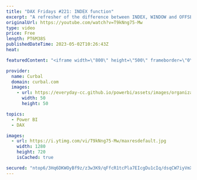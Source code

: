 ```yaml
---
title: "DAX Fridays #221: INDEX function"
excerpt: "A refresher of the difference between INDEX, WINDOW and OFFSET and a deeper dive into INDEX function. Offset functions: https://youtu.be/tSREqpagte4  Window functions: https://youtu.be/2Qa0XEqRzYU  25 days of DAX Fridays challenge: https://curbal.com/25-days-of-dax-fridays-challenge  Join this channel"
originalUrl: https://youtube.com/watch?v=T9kNng75-Mw
type: video
price: Free
length: PT6M38S
publishedDateTime: 2023-05-02T10:26:43Z
heat: 

featuredContent: "<iframe width=\"800\" height=\"500\" frameborder=\"0\" src=\"https://www.youtube.com/embed/T9kNng75-Mw\" allow=\"accelerometer; autoplay; encrypted-media; gyroscope; picture-in-picture\" allowfullscreen></iframe>"

provider:
  name: Curbal
  domain: curbal.com
  images:
    - url: https://everyday-cc.github.io/powerbi/assets/images/organizations/curbal.com-50x50.jpg
      width: 50
      height: 50

topics:
  - Power BI
  - DAX

images:
  - url: https://i.ytimg.com/vi/T9kNng75-Mw/maxresdefault.jpg
    width: 1280
    height: 720
    isCached: true

secured: "ntop6/3Hq6DKWOyBf9z/z3w3K9/qFfcR1tcPla7EIcgDu1cIq/dsqCW7iyVmXntSm1odyE/sfqZwZT/VbhC89OowDKRcKRl0jo08oJLxVnZJOmWScHuPqmr6LzCur1pfNr+25p9KyehGLSiamQdcPl0BuW01xB47cCtUIgj8cQJJpA2Kb8I0RWlKcdGJeEpLcVASiWDnavhLXM3w8wGWn6rxEhFd7VC1hHJUFyOt9ueQhbHuBfzDvT25/uqw0QCwdU2M6EWFhqf9ZYou3aKKErFFmD95imkCGvL64HB9aLQJ1sCZGkTmWotYj0HzqdF0Gx8tRkcdVo5+1DjiFmUTtWh9Cz0iKIDdiENPNZlfv+ykQTyiyUxYq+Yr6MpF3SwAzt8Z+utgH/17YgWUa7jbEDUHd1l0P+dqzja6PeBfUMc=;WGmPozGv6Y6kNEAMMWtNqg=="
---
```


